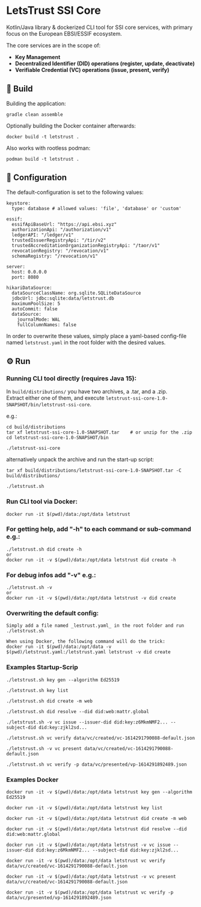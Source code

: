 # LetsTrust SSI Core

Kotlin/Java library & dockerized CLI tool for SSI core services, with primary focus on the European EBSI/ESSIF ecosystem.

The core services are in the scope of:
 - **Key Management**
 - **Decentralized Identifier (DID) operations (register, update, deactivate)**
 - **Verifiable Credential (VC) operations (issue, present, verify)**

## :hammer: Build

Building the application:

    gradle clean assemble

Optionally building the Docker container afterwards:

    docker build -t letstrust .

Also works with rootless podman:

    podman build -t letstrust .

## :page_facing_up:  Configuration

The default-configuration is set to the following values:

````
keystore:
  type: database # allowed values: 'file', 'database' or 'custom'

essif:
  essifApiBaseUrl: "https://api.ebsi.xyz"
  authorizationApi: "/authorization/v1"
  ledgerAPI: "/ledger/v1"
  trustedIssuerRegistryApi: "/tir/v2"
  trustedAccreditationOrganizationRegistryApi: "/taor/v1"
  revocationRegistry: "/revocation/v1"
  schemaRegistry: "/revocation/v1"

server:
  host: 0.0.0.0
  port: 8080

hikariDataSource:
  dataSourceClassName: org.sqlite.SQLiteDataSource
  jdbcUrl: jdbc:sqlite:data/letstrust.db
  maximumPoolSize: 5
  autoCommit: false
  dataSource:
    journalMode: WAL
    fullColumnNames: false
````

In order to overwrite these values, simply place a yaml-based config-file named `letstrust.yaml` in the root folder with the desired values.


## :gear: Run

### Running CLI tool directly (requires Java 15):

In `build/distributions/` you have two archives, a .tar, and a .zip.  
Extract either one of them, and execute `letstrust-ssi-core-1.0-SNAPSHOT/bin/letstrust-ssi-core`.

e.g.:

    cd build/distributions
    tar xf letstrust-ssi-core-1.0-SNAPSHOT.tar    # or unzip for the .zip
    cd letstrust-ssi-core-1.0-SNAPSHOT/bin

    ./letstrust-ssi-core

alternatively unpack the archive and run the start-up script:

    tar xf build/distributions/letstrust-ssi-core-1.0-SNAPSHOT.tar -C build/distributions/

    ./letstrust.sh
### Run CLI tool via Docker:

    docker run -it $(pwd)/data:/opt/data letstrust

### For getting help, add "-h" to each command or sub-command e.g.:
    ./letstrust.sh did create -h
    or
    docker run -it -v $(pwd)/data:/opt/data letstrust did create -h

### For debug infos add "-v" e.g.:

    ./letstrust.sh -v
    or
    docker run -it -v $(pwd)/data:/opt/data letstrust -v did create

### Overwriting the default config:
    Simply add a file named _lestrust.yaml_ in the root folder and run ./letstrust.sh

    When using Docker, the following command will do the trick:
    docker run -it $(pwd)/data:/opt/data -v $(pwd)/letstrust.yaml:/letstrust.yaml letstrust -v did create

### Examples Startup-Scrip 

    ./letstrust.sh key gen --algorithm Ed25519

    ./letstrust.sh key list

    ./letstrust.sh did create -m web

    ./letstrust.sh did resolve --did did:web:mattr.global

    ./letstrust.sh -v vc issue --issuer-did did:key:z6MkmNMF2... --subject-did did:key:zjkl2sd...

    ./letstrust.sh vc verify data/vc/created/vc-1614291790088-default.json

    ./letstrust.sh -v vc present data/vc/created/vc-1614291790088-default.json

    ./letstrust.sh vc verify -p data/vc/presented/vp-1614291892489.json

### Examples Docker
    docker run -it -v $(pwd)/data:/opt/data letstrust key gen --algorithm Ed25519

    docker run -it -v $(pwd)/data:/opt/data letstrust key list

    docker run -it -v $(pwd)/data:/opt/data letstrust did create -m web

    docker run -it -v $(pwd)/data:/opt/data letstrust did resolve --did did:web:mattr.global

    docker run -it -v $(pwd)/data:/opt/data letstrust -v vc issue --issuer-did did:key:z6MkmNMF2... --subject-did did:key:zjkl2sd...

    docker run -it -v $(pwd)/data:/opt/data letstrust vc verify data/vc/created/vc-1614291790088-default.json

    docker run -it -v $(pwd)/data:/opt/data letstrust -v vc present data/vc/created/vc-1614291790088-default.json

    docker run -it -v $(pwd)/data:/opt/data letstrust vc verify -p data/vc/presented/vp-1614291892489.json
